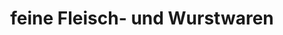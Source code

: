 ---
title: "feine Fleisch- und Wurstwaren"
url: /freital/feine-fleisch-und-wurstwaren/
shop: Metzgerei
---